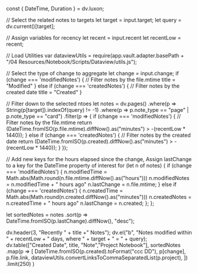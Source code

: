 const { DateTime, Duration } = dv.luxon;

// Select the related notes to targets
let target = input.target;
let query = dv.current()[target];

// Assign variables for recency 
let recent = input.recent
let recentLow = recent;

// Load Utilities
var dataviewUtils = require(app.vault.adapter.basePath + "/04 Resources/Notebook/Scripts/Dataview/utils.js");

// Select the type of change to aggregate
let change = input.change;
if (change === 'modifiedNotes') {
    // Filter notes by the file.mtime
	title = "Modified"
    } else if (change === 'createdNotes') {
  	// Filter notes by the created date
	title = "Created"
}

// Filter down to the selected ntoes
let notes = dv.pages()
	.where(p => String(p[target]).indexOf(query) != -1)
	.where(p => p.note_type == "page" | p.note_type == "card")
	.filter(p => {
	if (change === 'modifiedNotes') {
    // Filter notes by the file.mtime
  	return (DateTime.fromISO(p.file.mtime).diffNow().as("minutes") > -(recentLow * 1440));
    } else if (change === 'createdNotes') {
  	// Filter notes by the created date
  	return (DateTime.fromISO(p.created).diffNow().as("minutes") > -(recentLow * 1440));
	} 
  	});

// Add new keys for the hours elapsed since the change, Assign lastChange to a key for the DateTime property of interest
for (let n of notes) {
	if (change === 'modifiedNotes') {
	n.modifiedTime = Math.abs(Math.round(n.file.mtime.diffNow().as("hours")))
	n.modifiedNotes = n.modifiedTime + " hours ago"
	n.lastChange = n.file.mtime;
	} else if (change === 'createdNotes') {
	n.createdTime = Math.abs(Math.round(n.created.diffNow().as("minutes")))
	n.createdNotes = n.createdTime + " hours ago"
	n.lastChange = n.created;
	};
};

let sortedNotes = notes
	.sort(p => DateTime.fromISO(p.lastChange).diffNow(), "desc");

dv.header(3, "Recently " + title +" Notes");
dv.el("b", "Notes modified within " + recentLow + " days, where " + target + " = " + query);
dv.table(["Created Date", title, "Note","Project Notebook"],
	sortedNotes
    .map(p => [
		DateTime.fromISO(p.created).toFormat("ccc DD"),
		p[change],
		p.file.link,
		dataviewUtils.convertLinksToCommaSeparatedList(p.project),
    	])
    	.limit(250)
    	)

